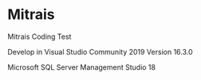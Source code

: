 # Mitrais
Mitrais Coding Test

Develop in Visual Studio Community 2019
Version 16.3.0

Microsoft SQL Server Management Studio 18
